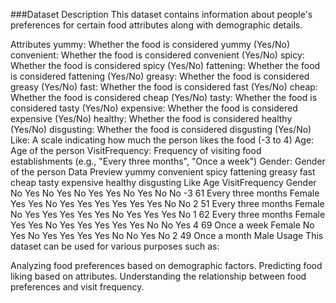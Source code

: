 ###Dataset Description
This dataset contains information about people's preferences for certain food attributes along with demographic details.

Attributes
yummy: Whether the food is considered yummy (Yes/No)
convenient: Whether the food is considered convenient (Yes/No)
spicy: Whether the food is considered spicy (Yes/No)
fattening: Whether the food is considered fattening (Yes/No)
greasy: Whether the food is considered greasy (Yes/No)
fast: Whether the food is considered fast (Yes/No)
cheap: Whether the food is considered cheap (Yes/No)
tasty: Whether the food is considered tasty (Yes/No)
expensive: Whether the food is considered expensive (Yes/No)
healthy: Whether the food is considered healthy (Yes/No)
disgusting: Whether the food is considered disgusting (Yes/No)
Like: A scale indicating how much the person likes the food (-3 to 4)
Age: Age of the person
VisitFrequency: Frequency of visiting food establishments (e.g., "Every three months", "Once a week")
Gender: Gender of the person
Data Preview
yummy	convenient	spicy	fattening	greasy	fast	cheap	tasty	expensive	healthy	disgusting	Like	Age	VisitFrequency	Gender
No	Yes	No	Yes	No	Yes	Yes	No	Yes	No	No	-3	61	Every three months	Female
Yes	Yes	No	Yes	Yes	Yes	Yes	Yes	Yes	No	No	2	51	Every three months	Female
No	Yes	Yes	Yes	Yes	Yes	No	Yes	Yes	Yes	No	1	62	Every three months	Female
Yes	Yes	No	Yes	Yes	Yes	Yes	Yes	No	No	Yes	4	69	Once a week	Female
No	Yes	No	Yes	Yes	Yes	Yes	No	No	Yes	No	2	49	Once a month	Male
Usage
This dataset can be used for various purposes such as:

Analyzing food preferences based on demographic factors.
Predicting food liking based on attributes.
Understanding the relationship between food preferences and visit frequency.
